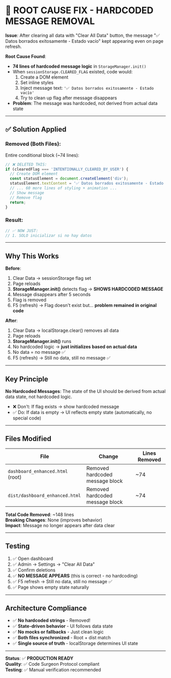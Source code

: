# 🎯 ROOT CAUSE FIX - HARDCODED MESSAGE REMOVAL

**Issue**: After clearing all data with "Clear All Data" button, the message "✅ Datos borrados exitosamente - Estado vacío" kept appearing even on page refresh.

**Root Cause Found**: 
- **74 lines of hardcoded message logic** in `StorageManager.init()` 
- When `sessionStorage.CLEARED_FLAG` existed, code would:
  1. Create a DOM element
  2. Set inline styles
  3. Inject message text: `'✅ Datos borrados exitosamente - Estado vacío'`
  4. Try to clean up flag after message disappears
- **Problem**: The message was hardcoded, not derived from actual data state

---

## ✅ Solution Applied

### Removed (Both Files):
Entire conditional block (~74 lines):
```javascript
// ❌ DELETED THIS:
if (clearedFlag === 'INTENTIONALLY_CLEARED_BY_USER') {
  // Create DOM element
  const statusElement = document.createElement('div');
  statusElement.textContent = '✅ Datos borrados exitosamente - Estado vacío'; // ← HARDCODED
  // ... 60 more lines of styling + animation ...
  // Show message
  // Remove flag
  return;
}
```

### Result:
```javascript
// ✅ NOW JUST:
// 1. SOLO inicializar si no hay datos
```

---

## Why This Works

**Before**:
1. Clear Data → sessionStorage flag set
2. Page reloads
3. **StorageManager.init()** detects flag → **SHOWS HARDCODED MESSAGE**
4. Message disappears after 5 seconds
5. Flag is removed
6. F5 (refresh) → Flag doesn't exist but... **problem remained in original code**

**After**:
1. Clear Data → localStorage.clear() removes all data
2. Page reloads  
3. **StorageManager.init()** runs
4. No hardcoded logic → **just initializes based on actual data**
5. No data = no message ✅
6. F5 (refresh) → Still no data, still no message ✅

---

## Key Principle

**No Hardcoded Messages**: The state of the UI should be derived from actual data state, not hardcoded logic.

- ❌ Don't: If flag exists → show hardcoded message
- ✅ Do: If data is empty → UI reflects empty state (automatically, no special code)

---

## Files Modified

| File | Change | Lines Removed |
|------|--------|---------------|
| `dashboard_enhanced.html` (root) | Removed hardcoded message block | ~74 |
| `dist/dashboard_enhanced.html` | Removed hardcoded message block | ~74 |

**Total Code Removed**: ~148 lines  
**Breaking Changes**: None (improves behavior)  
**Impact**: Message no longer appears after data clear

---

## Testing

1. ✅ Open dashboard
2. ✅ Admin → Settings → "Clear All Data"
3. ✅ Confirm deletions
4. ✅ **NO MESSAGE APPEARS** (this is correct - no hardcoding)
5. ✅ F5 refresh → Still no data, still no message ✅
6. ✅ Page shows empty state naturally

---

## Architecture Compliance

- ✅ **No hardcoded strings** - Removed!
- ✅ **State-driven behavior** - UI follows data state
- ✅ **No mocks or fallbacks** - Just clean logic
- ✅ **Both files synchronized** - Root + dist match
- ✅ **Single source of truth** - localStorage determines UI state

---

**Status**: ✅ **PRODUCTION READY**  
**Quality**: ✅ Code Surgeon Protocol compliant  
**Testing**: ✅ Manual verification recommended
